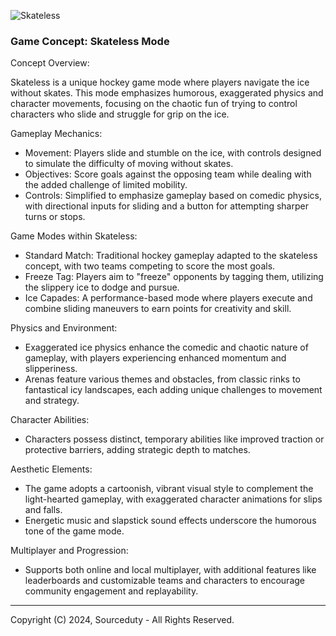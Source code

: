 ![Skateless](https://github.com/sourceduty/Skateless_Hockey/assets/123030236/8c6c2669-db7e-4ad5-a0c7-9086cec4898a)

### Game Concept: Skateless Mode

Concept Overview:

Skateless is a unique hockey game mode where players navigate the ice without skates. This mode emphasizes humorous, exaggerated physics and character movements, focusing on the chaotic fun of trying to control characters who slide and struggle for grip on the ice.

Gameplay Mechanics:

- Movement: Players slide and stumble on the ice, with controls designed to simulate the difficulty of moving without skates.
- Objectives: Score goals against the opposing team while dealing with the added challenge of limited mobility.
- Controls: Simplified to emphasize gameplay based on comedic physics, with directional inputs for sliding and a button for attempting sharper turns or stops.

Game Modes within Skateless:

- Standard Match: Traditional hockey gameplay adapted to the skateless concept, with two teams competing to score the most goals.
- Freeze Tag: Players aim to "freeze" opponents by tagging them, utilizing the slippery ice to dodge and pursue.
- Ice Capades: A performance-based mode where players execute and combine sliding maneuvers to earn points for creativity and skill.

Physics and Environment:

- Exaggerated ice physics enhance the comedic and chaotic nature of gameplay, with players experiencing enhanced momentum and slipperiness.
- Arenas feature various themes and obstacles, from classic rinks to fantastical icy landscapes, each adding unique challenges to movement and strategy.

Character Abilities:

- Characters possess distinct, temporary abilities like improved traction or protective barriers, adding strategic depth to matches.

Aesthetic Elements:

- The game adopts a cartoonish, vibrant visual style to complement the light-hearted gameplay, with exaggerated character animations for slips and falls.
- Energetic music and slapstick sound effects underscore the humorous tone of the game mode.

Multiplayer and Progression:

- Supports both online and local multiplayer, with additional features like leaderboards and customizable teams and characters to encourage community engagement and replayability.

***
Copyright (C) 2024, Sourceduty - All Rights Reserved.
